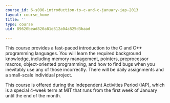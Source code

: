 ```yaml
---
course_id: 6-s096-introduction-to-c-and-c-january-iap-2013
layout: course_home
title: ''
type: course
uid: 89620bead820a81e312a04a825d3baad

---
```

This course provides a fast-paced introduction to the C and C++ programming languages. You will learn the required background knowledge, including memory management, pointers, preprocessor macros, object-oriented programming, and how to find bugs when you inevitably use any of those incorrectly. There will be daily assignments and a small-scale individual project.

This course is offered during the Independent Activities Period (IAP), which is a special 4-week term at MIT that runs from the first week of January until the end of the month.
